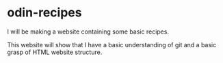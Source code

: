 # odin-recipes

I will be making a website containing some basic recipes. 

This website will show that I have a basic understanding of git 
and a basic grasp of HTML website structure. 